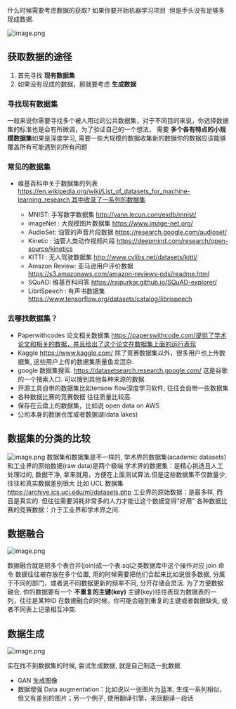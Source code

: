 什么时候需要考虑数据的获取?﻿
	 如果你要开始机器学习项目
	 但是手头没有足够多现成数据.

![image.png](https://i0.hdslb.com/bfs/note/35ce71384cfc280b60d62d11a95e7f766832aea0.png@1268w_!web-note.avif)

## 获取数据的途径
1. 首先寻找 **现有数据集**
2. 如果没有现成的数据，那就要考虑 **生成数据**

### 寻找现有数据集
一般来说你需要寻找多个被人用过的公共数据集，对于不同目的来说，你选择数据集的标准也是会有所微调，为了验证自己的一个想法，
需要 **多个各有特点的小规模数据集**如果是深度学习, 需要一些大规模的数据收集新的数据你的数据应该能够覆盖所有可能遇到的所有问题

### 常见的数据集
- 维基百科中关于数据集的列表 https://en.wikipedia.org/wiki/List_of_datasets_for_machine-learning_research 其中收录了一系列的数据集

	- MNIST: 手写数字数据集 http://yann.lecun.com/exdb/mnist/
	- imageNet : 大规模图片数据集 https://www.image-net.org/
	- AudioSet: 油管的声音片段数据 https://research.google.com/audioset/
	- Kinetic : 油管人类动作视频片段 https://deepmind.com/research/open-source/kinetics
	- KITTI : 无人驾驶数据集 http://www.cvlibs.net/datasets/kitti/
	- Amazon Review: 亚马逊用户评价数据 https://s3.amazonaws.com/amazon-reviews-pds/readme.html
	- SQuAD: 维基百科问答 https://rajpurkar.github.io/SQuAD-explorer/
	- LibriSpeech : 有声书数据集 https://www.tensorflow.org/datasets/catalog/librispeech 


### 去哪找数据集？
- Paperwithcodes 论文相关数据集 https://paperswithcode.com/提供了学术论文和相关的数据，并且给出了这个论文在数据集上面的运行表现
- Kaggle https://www.kaggle.com/ 除了竞赛数据集以外，很多用户也上传数据集, 这些用户上传的数据集质量鱼龙混杂.
- google 数据集搜索. https://datasetsearch.research.google.com/ 这是谷歌的一个搜索入口. 可以搜到其他各种来源的数据.
- 开源工具自带的数据集比如tensow flow深度学习软件, 往往会自带一些数据集
- 各种数据比赛的竞赛数据 往往质量比较高.
- 保存在云盘上的数据集，比如说 open data on AWS
- 公司本身的数据仓库或者数据湖(data lakes)


## 数据集的分类的比较
![image.png](https://gitee.com/XXXTENTWXD/pic/raw/master/images/20240323144823.png)
数据集和数据集是不一样的, 学术界的数据集(academic datasets)和工业界的原始数据(raw data)是两个极端
学术界的数据集：是精心挑选且人工处理过的, 数据干净, 拿来就用，方便在上面测试算法.但是这些数据集不仅数量少, 往往和真实数据差别很大
比如 UCL 数据集 https://archive.ics.uci.edu/ml/datasets.php
工业界的原始数据：是最多样, 而且是真实的. 但往往需要消耗非常多的人力才能让这个数据变得"好用"
各种数据比赛的竞赛数据：介于工业界和学术界之间.

## 数据融合
![image.png](https://gitee.com/XXXTENTWXD/pic/raw/master/images/20240323145251.png)

数据融合就是把多个表合并(join)成一个表.sql之类数据库中这个操作对应 join 命令
数据往往被存放在多个位置, 用的时候需要把他们合起来比如说很多数据, 分属于不同的部门，或者说不同数据更新的频率不同, 分开存储会灵活.
为了方便数据融合, 你的数据要有一个 **不重复的主键(key)** 主键(key)往往表现为数据表的一列，往往是某种ID
在数据融合的时候，你可能会碰到重复的主键或者数据缺失, 或者不同表上记录相互冲突. 

## 数据生成
![image.png](https://gitee.com/XXXTENTWXD/pic/raw/master/images/20240323145603.png)

实在找不到数据集的时候, 尝试生成数据, 就是自己制造一批数据 
- GAN 生成图像 
- 数据增强 Data augmentation：比如说以一张图片为蓝本, 生成一系列相似，但又有差别的图片；另一个例子, 使用翻译引擎，来回翻译一段话


